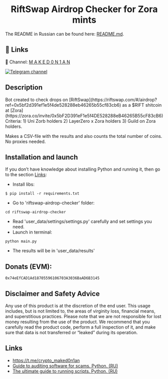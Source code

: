 <h1 align="center">RiftSwap Airdrop Checker for Zora mints</h1>

The README in Russian can be found here: [README.md](https://github.com/maked0n1an/riftswap-airdrop-checker/blob/master/README.md).

## 🔗 Links
🔔 Channel: [M A K E D 0 N 1 A N](https://t.me/crypto_maked0n1an)

[![Telegram channel](https://img.shields.io/endpoint?url=https://runkit.io/damiankrawczyk/telegram-badge/branches/master?url=https://t.me/crypto_maked0n1an)](https://t.me/crypto_maked0n1an)

<h2>Description</h2>
Bot created to check drops on [RiftSwap](https://riftswap.com/#/airdrop?ref=0x5bf2d391ef1e5f4de528288eb46265b55cf83cb6)
as a $RIFT shitcoin at [Zora](https://zora.co/invite/0x5bF2D391eF1e5f4DE528288eB46265B55cF83cB6)
Criteria:
1) Uni Zorb holders
2) LayerZero x Zora holders
3) Guild on Zora holders.

Makes a CSV-file with the results and also counts the total number of coins. No proxies needed.

## Installation and launch
If you don’t have knowledge about installing Python and running it, then go to the section [Links](#links):

* Install libs:
<pre><code>$ pip install -r requirements.txt</code></pre>
* Go to 'riftswap-airdrop-checker' folder:
<pre><code>cd riftswap-airdrop-checker</code></pre>
* Read 'user_data/settings/settings.py' carefully and set settings you need.
* Launch in terminal:
<pre><code>python main.py</code></pre>
* The results will be in 'user_data/results'


## Donats (EVM):
<pre><code>0x74eEfCAD1Ad18705596106703A3036BaAD6B3145</code></pre>

## Disclaimer and Safety Advice

Any use of this product is at the discretion of the end user. This usage includes, but is not limited to, the areas of virginity loss, financial means, and superstitious practices.
Please note that we are not responsible for lost money resulting from the use of the product. We recommend that you carefully read the product code, perform a full inspection of it, and make sure that data is not transferred or “leaked” during its operation.

## Links
<a name="Links"></a>
- https://t.me/crypto_maked0n1an
- [Guide to auditing software for scams. Python. (RU)](https://teletype.in/@brokeboi/dsxymHafdZb)
- [The ultimate guide to running scripts. Python. (RU)](https://teletype.in/@hodlmod.eth/how-to-run-scripts)
